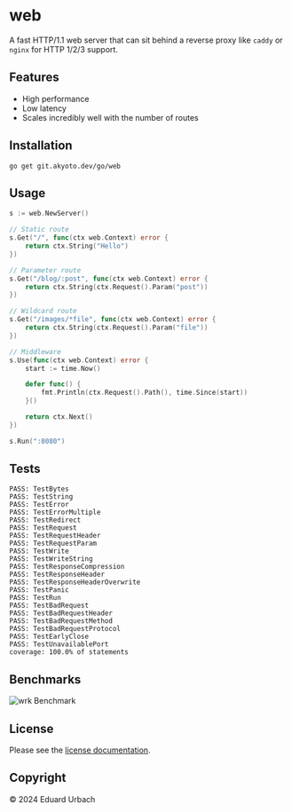 # web

A fast HTTP/1.1 web server that can sit behind a reverse proxy like `caddy` or `nginx` for HTTP 1/2/3 support.

## Features

- High performance
- Low latency
- Scales incredibly well with the number of routes

## Installation

```shell
go get git.akyoto.dev/go/web
```

## Usage

```go
s := web.NewServer()

// Static route
s.Get("/", func(ctx web.Context) error {
	return ctx.String("Hello")
})

// Parameter route
s.Get("/blog/:post", func(ctx web.Context) error {
	return ctx.String(ctx.Request().Param("post"))
})

// Wildcard route
s.Get("/images/*file", func(ctx web.Context) error {
	return ctx.String(ctx.Request().Param("file"))
})

// Middleware
s.Use(func(ctx web.Context) error {
	start := time.Now()

	defer func() {
		fmt.Println(ctx.Request().Path(), time.Since(start))
	}()

	return ctx.Next()
})

s.Run(":8080")
```

## Tests

```
PASS: TestBytes
PASS: TestString
PASS: TestError
PASS: TestErrorMultiple
PASS: TestRedirect
PASS: TestRequest
PASS: TestRequestHeader
PASS: TestRequestParam
PASS: TestWrite
PASS: TestWriteString
PASS: TestResponseCompression
PASS: TestResponseHeader
PASS: TestResponseHeaderOverwrite
PASS: TestPanic
PASS: TestRun
PASS: TestBadRequest
PASS: TestBadRequestHeader
PASS: TestBadRequestMethod
PASS: TestBadRequestProtocol
PASS: TestEarlyClose
PASS: TestUnavailablePort
coverage: 100.0% of statements
```

## Benchmarks

![wrk Benchmark](https://i.imgur.com/6cDeZVA.png)

## License

Please see the [license documentation](https://akyoto.dev/license).

## Copyright

© 2024 Eduard Urbach
